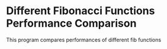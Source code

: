 # Different Fibonacci Functions Performance Comparison
This program compares performances of different fib functions